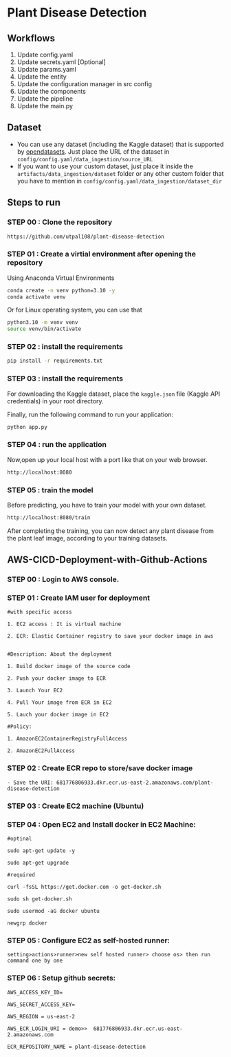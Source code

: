 # Plant Disease Detection

## Workflows

1. Update config.yaml
2. Update secrets.yaml [Optional]
3. Update params.yaml
4. Update the entity
5. Update the configuration manager in src config
6. Update the components
7. Update the pipeline 
8. Update the main.py


## Dataset

* You can use any dataset (including the Kaggle dataset) that is supported by [opendatasets](https://github.com/JovianHQ/opendatasets). Just place the URL of the dataset in `config/config.yaml/data_ingestion/source_URL` 
* If you want to use your custom dataset, just place it inside the `artifacts/data_ingestion/dataset` folder or any other custom folder that you have to mention in `config/config.yaml/data_ingestion/dataset_dir` 

## Steps to run

### STEP 00 : Clone the repository

```bash
https://github.com/utpal108/plant-disease-detection
```
### STEP 01 : Create a virtial environment after opening the repository

Using Anaconda Virtual Environments

```bash
conda create -n venv python=3.10 -y
conda activate venv
```
Or for Linux operating system, you can use that

```bash
python3.10 -m venv venv
source venv/bin/activate
```


### STEP 02 : install the requirements
```bash
pip install -r requirements.txt
```


### STEP 03 : install the requirements

For downloading the Kaggle dataset, place the `kaggle.json` file (Kaggle API credentials) in your root directory.

Finally, run the following command to run your application:
```bash
python app.py
```

### STEP 04 : run the application

Now,open up your local host with a port like that on your web browser.
```bash
http://localhost:8080
```
### STEP 05 : train the model
Before predicting, you have to train your model with your own dataset.
```bash
http://localhost:8080/train
```
After completing the training, you can now detect any plant disease from the plant leaf image, according to your training datasets.


## AWS-CICD-Deployment-with-Github-Actions

### STEP 00 : Login to AWS console.

### STEP 01 : Create IAM user for deployment

	#with specific access

	1. EC2 access : It is virtual machine

	2. ECR: Elastic Container registry to save your docker image in aws


	#Description: About the deployment

	1. Build docker image of the source code

	2. Push your docker image to ECR

	3. Launch Your EC2 

	4. Pull Your image from ECR in EC2

	5. Lauch your docker image in EC2

	#Policy:

	1. AmazonEC2ContainerRegistryFullAccess

	2. AmazonEC2FullAccess

	
### STEP 02 : Create ECR repo to store/save docker image
    - Save the URI: 681776806933.dkr.ecr.us-east-2.amazonaws.com/plant-disease-detection

	
### STEP 03 : Create EC2 machine (Ubuntu) 

### STEP 04 : Open EC2 and Install docker in EC2 Machine:
	
	
	#optinal

	sudo apt-get update -y

	sudo apt-get upgrade
	
	#required

	curl -fsSL https://get.docker.com -o get-docker.sh

	sudo sh get-docker.sh

	sudo usermod -aG docker ubuntu

	newgrp docker
	
### STEP 05 : Configure EC2 as self-hosted runner:
    setting>actions>runner>new self hosted runner> choose os> then run command one by one


### STEP 06 : Setup github secrets:

    AWS_ACCESS_KEY_ID=

    AWS_SECRET_ACCESS_KEY=

    AWS_REGION = us-east-2

    AWS_ECR_LOGIN_URI = demo>>  681776806933.dkr.ecr.us-east-2.amazonaws.com

    ECR_REPOSITORY_NAME = plant-disease-detection